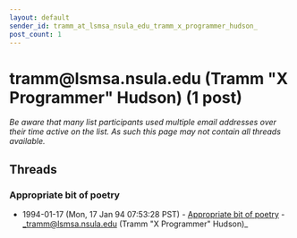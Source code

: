 ```yaml
---
layout: default
sender_id: tramm_at_lsmsa_nsula_edu_tramm_x_programmer_hudson_
post_count: 1
---
```


# tramm<span>@</span>lsmsa.nsula.edu (Tramm "X Programmer" Hudson) (1 post)

_Be aware that many list participants used multiple email addresses over their time active on the list. As such this page may not contain all threads available._

## Threads

### Appropriate bit of poetry
+ 1994-01-17 (Mon, 17 Jan 94 07:53:28 PST) - [Appropriate bit of poetry](/archive/1994/01/4934ec0e328c429a6620873c0da583067f37ab8e28286db5ed5e7224f64f942c) - _tramm@lsmsa.nsula.edu (Tramm "X Programmer" Hudson)_

